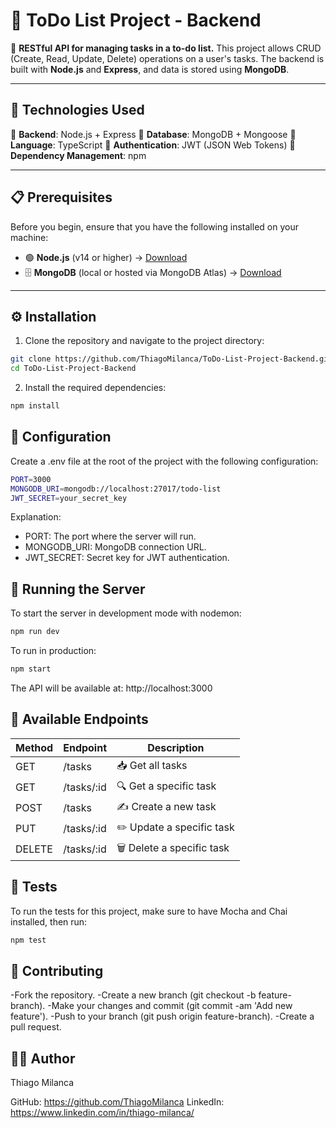 # 📝 ToDo List Project - Backend

🚀 **RESTful API for managing tasks in a to-do list.**
This project allows CRUD (Create, Read, Update, Delete) operations on a user's tasks. The backend is built with **Node.js** and **Express**, and data is stored using **MongoDB**.

---

## 📌 Technologies Used

🔹 **Backend**: Node.js + Express
🔹 **Database**: MongoDB + Mongoose
🔹 **Language**: TypeScript
🔹 **Authentication**: JWT (JSON Web Tokens)
🔹 **Dependency Management**: npm

---

## 📋 Prerequisites

Before you begin, ensure that you have the following installed on your machine:

-   🟢 **Node.js** (v14 or higher) → [Download](https://nodejs.org/)
-   🗄️ **MongoDB** (local or hosted via MongoDB Atlas) → [Download](https://www.mongodb.com/)

---

## ⚙️ Installation

1. Clone the repository and navigate to the project directory:

```bash
git clone https://github.com/ThiagoMilanca/ToDo-List-Project-Backend.git
cd ToDo-List-Project-Backend
```

2. Install the required dependencies:

```bash
npm install
```

## 🔧 Configuration

Create a .env file at the root of the project with the following configuration:

```bash
PORT=3000
MONGODB_URI=mongodb://localhost:27017/todo-list
JWT_SECRET=your_secret_key
```

Explanation:

-   PORT: The port where the server will run.
-   MONGODB_URI: MongoDB connection URL.
-   JWT_SECRET: Secret key for JWT authentication.

## 🚀 Running the Server

To start the server in development mode with nodemon:

```bash
npm run dev
```

To run in production:

```bash
npm start
```

The API will be available at: http://localhost:3000

## 📡 Available Endpoints

| Method | Endpoint   | Description               |
| ------ | ---------- | ------------------------- |
| GET    | /tasks     | 📥 Get all tasks          |
| GET    | /tasks/:id | 🔍 Get a specific task    |
| POST   | /tasks     | ✍️ Create a new task      |
| PUT    | /tasks/:id | ✏️ Update a specific task |
| DELETE | /tasks/:id | 🗑️ Delete a specific task |

## 🧪 Tests

To run the tests for this project, make sure to have Mocha and Chai installed, then run:

```bash
npm test
```

## 🤝 Contributing

-Fork the repository.
-Create a new branch (git checkout -b feature-branch).
-Make your changes and commit (git commit -am 'Add new feature').
-Push to your branch (git push origin feature-branch).
-Create a pull request.

## 👨‍💻 Author

Thiago Milanca

GitHub: https://github.com/ThiagoMilanca
LinkedIn: https://www.linkedin.com/in/thiago-milanca/
